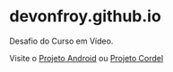 # devonfroy.github.io

<!DOCTYPE html>
<html lang="pt-br">
<head>
    <meta charset="UTF-8">
    <meta name="viewport" content="width=device-width, initial-scale=1.0">
    <title>Informações do Perfil Devonfroy</title>
</head>
<body>
  
   <p><img src="https://www.google.com/search?rlz=1C1GCEU_pt-               BRBR1000BR1000&q=curso+em+video+logo&tbm=isch&sa=X&ved=2ahUKEwje3LqRzcD_AhWnBLkGHc7PCU8Q0pQJegQIDBAB&biw=1366&bih=625&dpr=1#imgrc=APmaybDa0 RD6-M" alt="">Desafio do Curso em Vídeo.</img></p>
    <p>Visite o <a href="https://devonfroy.github.io/Android" target="_blank">Projeto Android</a> ou <a     href="https://devonfroy.github.io/Cordel/" target="_blank">Projeto Cordel</a></p>
    
</body>
</html>

